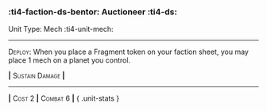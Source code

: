### :ti4-faction-ds-bentor: **Auctioneer** :ti4-ds:

Unit Type: Mech :ti4-unit-mech:

---

<span style="font-variant:small-caps;">Deploy</span>: When you place a Fragment token on your faction sheet, you may place 1 mech on a planet you control.

__|__ <span style="font-variant:small-caps;">Sustain Damage</span> __|__

---

__|__ <span style="font-variant:small-caps;">Cost 2</span> __|__ <span style="font-variant:small-caps;">Combat 6</span> __|__
{ .unit-stats }

